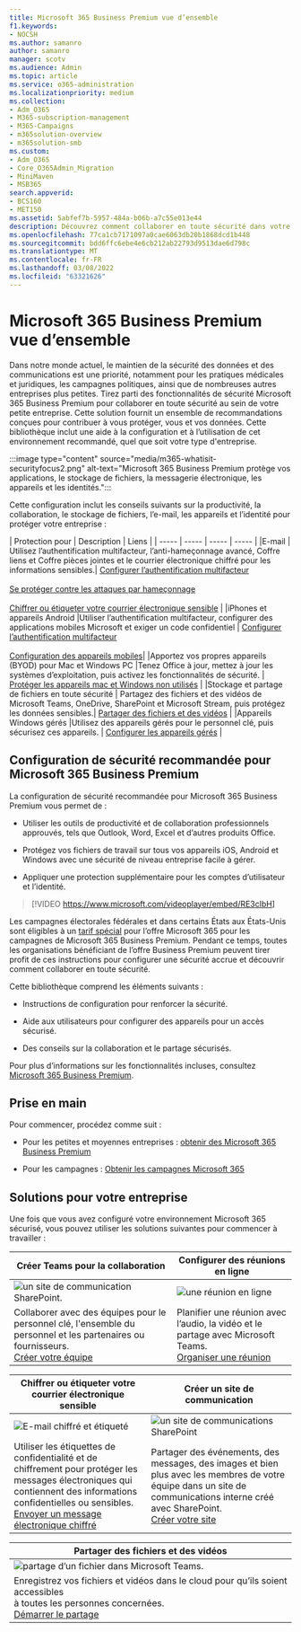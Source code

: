 ```yaml
---
title: Microsoft 365 Business Premium vue d’ensemble
f1.keywords:
- NOCSH
ms.author: samanro
author: samanro
manager: scotv
ms.audience: Admin
ms.topic: article
ms.service: o365-administration
ms.localizationpriority: medium
ms.collection:
- Adm_O365
- M365-subscription-management
- M365-Campaigns
- m365solution-overview
- m365solution-smb
ms.custom:
- Adm_O365
- Core_O365Admin_Migration
- MiniMaven
- MSB365
search.appverid:
- BCS160
- MET150
ms.assetid: 5abfef7b-5957-484a-b06b-a7c55e013e44
description: Découvrez comment collaborer en toute sécurité dans votre petite entreprise ou votre campagne avec Microsoft 365 Business Premium.
ms.openlocfilehash: 77ca1cb7171097a0cae6063db20b1868dcd1b448
ms.sourcegitcommit: bdd6ffc6ebe4e6cb212ab22793d9513dae6d798c
ms.translationtype: MT
ms.contentlocale: fr-FR
ms.lasthandoff: 03/08/2022
ms.locfileid: "63321626"
---
```

# <a name="microsoft-365-business-premium-overview"></a>Microsoft 365 Business Premium vue d’ensemble

Dans notre monde actuel, le maintien de la sécurité des données et des communications est une priorité, notamment pour les pratiques médicales et juridiques, les campagnes politiques, ainsi que de nombreuses autres entreprises plus petites. Tirez parti des fonctionnalités de sécurité Microsoft 365 Business Premium pour collaborer en toute sécurité au sein de votre petite entreprise. Cette solution fournit un ensemble de recommandations conçues pour contribuer à vous protéger, vous et vos données. Cette bibliothèque inclut une aide à la configuration et à l’utilisation de cet environnement recommandé, quel que soit votre type d'entreprise.

:::image type="content" source="media/m365-whatisit-securityfocus2.png" alt-text="Microsoft 365 Business Premium protège vos applications, le stockage de fichiers, la messagerie électronique, les appareils et les identités.":::

Cette configuration inclut les conseils suivants sur la productivité, la collaboration, le stockage de fichiers, l’e-mail, les appareils et l’identité pour protéger votre entreprise :

| Protection pour | Description | Liens |
| ----- | ----- | ----- | ----- |
|E-mail | Utilisez l’authentification multifacteur, l’anti-hameçonnage avancé, Coffre liens et Coffre pièces jointes et le courrier électronique chiffré pour les informations sensibles.| [Configurer l’authentification multifacteur](m365bp-multifactor-authentication.md) <br/><br/>[Se protéger contre les attaques par hameçonnage](m365-campaigns-phishing-and-attacks.md)<br/><br/>[Chiffrer ou étiqueter votre courrier électronique sensible](send-encrypted-email.md) |
|iPhones et appareils Android |Utiliser l’authentification multifacteur, configurer des applications mobiles Microsoft et exiger un code confidentiel | [Configurer l’authentification multifacteur](m365bp-multifactor-authentication.md)<br/><br/>[Configuration des appareils mobiles](../business/set-up-mobile-devices.md)|
|Apportez vos propres appareils (BYOD) pour Mac et Windows PC |Tenez Office à jour, mettez à jour les systèmes d’exploitation, puis activez les fonctionnalités de sécurité. | [Protéger les appareils mac et Windows non utilisés](m365bp-protect-pcs-macs.md) |
|Stockage et partage de fichiers en toute sécurité | Partagez des fichiers et des vidéos de Microsoft Teams, OneDrive, SharePoint et Microsoft Stream, puis protégez les données sensibles.| [Partager des fichiers et des vidéos](share-files-and-videos.md) |
|Appareils Windows gérés |Utilisez des appareils gérés pour le personnel clé, puis sécurisez ces appareils. | [Configurer les appareils gérés](../business/set-up-windows-devices.md) |

## <a name="a-recommended-security-configuration-for-microsoft-365-business-premium"></a>Configuration de sécurité recommandée pour Microsoft 365 Business Premium

La configuration de sécurité recommandée pour Microsoft 365 Business Premium vous permet de :

- Utiliser les outils de productivité et de collaboration professionnels approuvés, tels que Outlook, Word, Excel et d’autres produits Office.

- Protégez vos fichiers de travail sur tous vos appareils iOS, Android et Windows avec une sécurité de niveau entreprise facile à gérer.

- Appliquer une protection supplémentaire pour les comptes d’utilisateur et l’identité.

> [!VIDEO https://www.microsoft.com/videoplayer/embed/RE3clbH]

Les campagnes électorales fédérales et dans certains États aux États-Unis sont éligibles à un [tarif spécial](get-microsoft-365-campaigns.md) pour l’offre Microsoft 365 pour les campagnes de Microsoft 365 Business Premium. Pendant ce temps, toutes les organisations bénéficiant de l’offre Business Premium peuvent tirer profit de ces instructions pour configurer une sécurité accrue et découvrir comment collaborer en toute sécurité.

Cette bibliothèque comprend les éléments suivants :

- Instructions de configuration pour renforcer la sécurité.

- Aide aux utilisateurs pour configurer des appareils pour un accès sécurisé.

- Des conseils sur la collaboration et le partage sécurisés.

Pour plus d’informations sur les fonctionnalités incluses, consultez [Microsoft 365 Business Premium](https://www.microsoft.com/microsoft-365/business).

## <a name="get-started"></a>Prise en main

Pour commencer, procédez comme suit :

- Pour les petites et moyennes entreprises : [obtenir des Microsoft 365 Business Premium](get-microsoft-365-business-premium.md)

- Pour les campagnes : [Obtenir les campagnes Microsoft 365](get-microsoft-365-campaigns.md)

## <a name="solutions-for-your-business"></a>Solutions pour votre entreprise

Une fois que vous avez configuré votre environnement Microsoft 365 sécurisé, vous pouvez utiliser les solutions suivantes pour commencer à travailler :

| Créer Teams pour la collaboration | Configurer des réunions en ligne |
| ------------- | ------------- |
| ![un site de communication SharePoint.](../media/sm-m365-democracy-teams-collab.png) | ![une réunion en ligne](../media/m365-democracy-teams-meetings.png) |
| Collaborer avec des équipes pour le personnel clé, l'ensemble du personnel et les partenaires ou fournisseurs.<br>[Créer votre équipe](create-teams-for-collaboration.md) | Planifier une réunion avec l’audio, la vidéo et le partage avec Microsoft Teams.<br>[Organiser une réunion](set-up-meetings.md) |

| Chiffrer ou étiqueter votre courrier électronique sensible | Créer un site de communication |
| ------------- | ------------- |
| ![E-mail chiffré et étiqueté](../media/sm-m365-campaign-email-encrypt.png) | ![un site de communications SharePoint](../media/sm-m365-democracy-comms-site.png) |
| Utiliser les étiquettes de confidentialité et de chiffrement pour protéger les messages électroniques qui contiennent des informations confidentielles ou sensibles.<br>[Envoyer un message électronique chiffré](send-encrypted-email.md) | Partager des événements, des messages, des images et bien plus avec les membres de votre équipe dans un site de communications interne créé avec SharePoint.<br>[Créer votre site](create-communications-site.md) |

| Partager des fichiers et des vidéos |
| ------------- |
| ![partage d’un fichier dans Microsoft Teams.](../media/m365-democracy-teams-sharefiles.png) |
| Enregistrez vos fichiers et vidéos dans le cloud pour qu’ils soient accessibles <br>à toutes les personnes concernées.<br>[Démarrer le partage](share-files-and-videos.md) |
